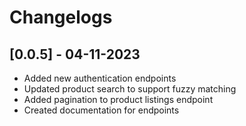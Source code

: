 # Changelogs

## [0.0.5] - 04-11-2023

- Added new authentication endpoints
- Updated product search to support fuzzy matching
- Added pagination to product listings endpoint
- Created documentation for endpoints

